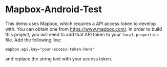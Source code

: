 # Mapbox-Android-Test

This demo uses Mapbox, which requires a API access token to develop with.  You can obtain one from https://www.mapbox.com/.  In order to build this project, you will need to add that API token to your `local.properties` file.  Add the following line:

`mapbox.api.key="your-access-token-here"`

and replace the string text with your access token.
